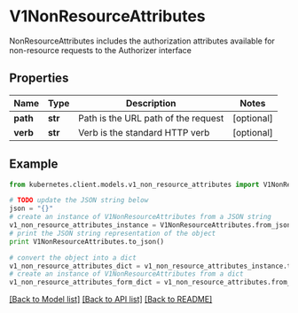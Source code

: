 # V1NonResourceAttributes

NonResourceAttributes includes the authorization attributes available for non-resource requests to the Authorizer interface

## Properties

Name | Type | Description | Notes
------------ | ------------- | ------------- | -------------
**path** | **str** | Path is the URL path of the request | [optional] 
**verb** | **str** | Verb is the standard HTTP verb | [optional] 

## Example

```python
from kubernetes.client.models.v1_non_resource_attributes import V1NonResourceAttributes

# TODO update the JSON string below
json = "{}"
# create an instance of V1NonResourceAttributes from a JSON string
v1_non_resource_attributes_instance = V1NonResourceAttributes.from_json(json)
# print the JSON string representation of the object
print V1NonResourceAttributes.to_json()

# convert the object into a dict
v1_non_resource_attributes_dict = v1_non_resource_attributes_instance.to_dict()
# create an instance of V1NonResourceAttributes from a dict
v1_non_resource_attributes_form_dict = v1_non_resource_attributes.from_dict(v1_non_resource_attributes_dict)
```
[[Back to Model list]](../README.md#documentation-for-models) [[Back to API list]](../README.md#documentation-for-api-endpoints) [[Back to README]](../README.md)


